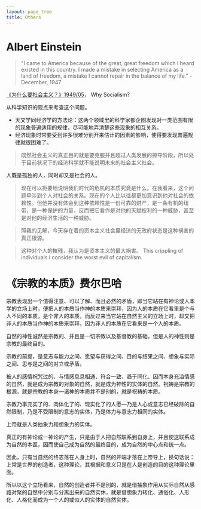 ```yaml
---
layout: page_tree
title: Others
---
```


# Albert Einstein

> "I came to America because of the great, great freedom which I heard existed in this country. I made a mistake in selecting America as a land of freedom, a mistake I cannot repair in the balance of my life." - December, 1947

[《为什么要社会主义？》1949/05](https://www.marxists.org/chinese/reference-books/mia-chinese-einstein-194905.htm)， Why Socialism?


从科学知识的观点来考查这个问题。
* 天文学同经济学的方法论：这两个领域里的科学家都企图发现对一类范围有限的现象普遍适用的规律，尽可能地弄清楚这些现象的相互关系。
* 经济现象时常要受到许多很难分别开来估计的因素的影响，使得要发现普遍规律就很困难了。

> 既然社会主义的真正目的就是要克服并且超过人类发展的掠夺阶段，所以处于目前状况下的经济科学就不能说明未来的社会主义社会。

人既是孤独的人，同时却又是社会的人。

> 现在可以扼要地说明我们时代的危机的本质究竟是什么。在我看来，这个问题牵涉到个人对社会的关系。现在的个人比以往都更加意识到他对社会的依赖性。但他并没有体会到这种依赖性是一份可靠的财产，是一条有机的纽带，是一种保护的力量，反而把它看作是对他的天赋权利的一种威胁，甚至是对他的经济生活的一种威胁。

> 照我的见解，今天存在着的资本主义社会里经济的无政府状态是这种祸害的真正根源。

> 这种对个人的摧残，我认为是资本主义的最大祸害。 This crippling of individuals I consider the worst evil of capitalism.


# 《宗教的本质》费尔巴哈

宗教表现出一个值得注意、可以了解、而且必然的矛盾，即当它站在有神论或人本学的立场上时，便把人的本质当作神的本质来崇拜，因为人的本质在它看里是个与人不同的本质，是个非人的本质，而反过来当它站在自然主义的立场上时，却又把非人的本质当作神的本质来崇拜，因为非人的本质在它看来是一个人的本质。

自然的神性诚然是宗教的、并且是一切宗教以及基督教的基础，但是人的神性则是宗教的最终目的。

宗教的前提，是意志与能力之间、愿望与获得之间、目的与结果之间、想象与实际之间、思与是之间的对立或矛盾。

被人的感情祝咒过的、与情感息息相通、符合一致、趋于同化、因而本身充溢情感的自然，就是成为宗教的对象的自然，就是成为神性的实体的自然。祝祷是宗教的根源，就是宗教的本身—诸神的本质并不是别的，就是祝祷的本质。

宗教乃事充实了的、肉体化了的、现实化了的人愿—乃是人心或意志已经破除的自然限制，乃是不受限制的意志的实体，乃是体力与意志力相同的实体。

上帝就是人类抽象力和想象力的实体。

真正的有神论或一神论的产生，只是由于人把自然联系到自身上，并且使这联系成为自然的本區，因而使自己成为自然的最终目的，成为自然的中心点和统一点。

因此，只有当自然的终志落在人身上时，自然的开端才落在上帝导上，换句话说：上常是世界的创造者，这种理论，其根据和意义只是在人是创造的目的这种理论里面。

所以以这个立场看来，自然的创造者并不是別的，就是借抽象作用从实际自然从感路对聚的自然中分别与分离出来的自然实休，就是借想象力转化、通俗化、人形化、人格化而成为一个人的或似人的实体的自然实体。
